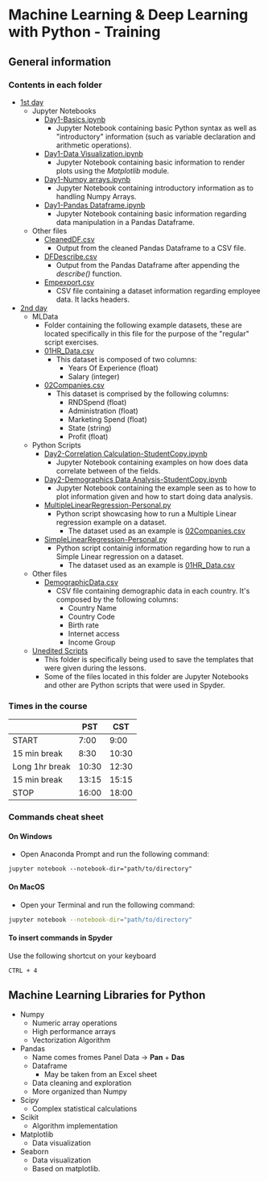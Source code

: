 # Machine Learning & Deep Learning with Python - Training

## General information

### Contents in each folder

- [1st day](./1st%20day/)
  - Jupyter Notebooks
    - [Day1-Basics.ipynb](./1st%20day/Day1-Basics.ipynb)
      - Jupyter Notebook containing basic Python syntax as well as "introductory" information (such as variable declaration and arithmetic operations).
    - [Day1-Data Visualization.ipynb](./1st%20day/Day1-Data%20Visualization.ipynb)
      - Jupyter Notebook containing basic information to render plots using the _Matplotlib_ module.
    - [Day1-Numpy arrays.ipynb](./1st%20day/Day1-Numpy%20arrays.ipynb)
      - Jupyter Notebook containing introductory information as to handling Numpy Arrays.
    - [Day1-Pandas Dataframe.ipynb](./1st%20day/Day1-Pandas%20Dataframe.ipynb)
      - Jupyter Notebook containing basic information regarding data manipulation in a Pandas Dataframe.
  - Other files
    - [CleanedDF.csv](./1st%20day/CleanedDF.csv)
      - Output from the cleaned Pandas Dataframe to a CSV file.
    - [DFDescribe.csv](./1st%20day/DFDescribe.csv)
      - Output from the Pandas Dataframe after appending the _describe()_ function.
    - [Empexport.csv](./1st%20day/Empexport.csv)
      - CSV file containing a dataset information regarding employee data. It lacks headers.
- [2nd day](./2nd%20day/)
  - MLData
    - Folder containing the following example datasets, these are located specifically in this file for the purpose of the "regular" script exercises.
    - [01HR_Data.csv](./2nd%20day/MLData/01HR_Data.csv)
      - This dataset is composed of two columns:
        - Years Of Experience (float)
        - Salary (integer)
    - [02Companies.csv](./2nd%20day/MLData/02Companies.csv)
      - This dataset is comprised by the following columns:
        - RNDSpend (float)
        - Administration (float)
        - Marketing Spend (float)
        - State (string)
        - Profit (float)
  - Python Scripts
    - [Day2-Correlation Calculation-StudentCopy.ipynb](./2nd%20day/Day2-Correlation%20Calculation-StudentCopy.ipynb)
      - Jupyter Notebook containing examples on how does data correlate between of the fields.
    - [Day2-Demographics Data Analysis-StudentCopy.ipynb](./2nd%20day/Day2-Demographics%20Data%20Analysis-StudentCopy.ipynb)
      - Jupyter Notebook containing the example seen as to how to plot information given and how to start doing data analysis.
    - [MultipleLinearRegression-Personal.py](./2nd%20day/MultipleLinearRegression-Personal.py)
      - Python script showcasing how to run a Multiple Linear regression example on a dataset.
        - The dataset used as an example is [02Companies.csv](./2nd%20day/MLData/02Companies.csv)
    - [SimpleLinearRegression-Personal.py](./2nd%20day/SimpleLinearRegression-Personal.py)
      - Python script containig information regarding how to run a Simple Linear regression on a dataset.
        - The dataset used as an example is [01HR_Data.csv](./2nd%20day/MLData/01HR_Data.csv)
  - Other files
    - [DemographicData.csv](./2nd%20day/DemographicData.csv)
      - CSV file containing demographic data in each country. It's composed by the following columns:
        - Country Name
        - Country Code
        - Birth rate
        - Internet access
        - Income Group
  - [Unedited Scripts](./2nd%20day/Unedited%20Notebooks/)
    - This folder is specifically being used to save the templates that were given during the lessons.
    - Some of the files located in this folder are Jupyter Notebooks and other are Python scripts that were used in Spyder.

### Times in the course

|                | PST   | CST   |
| -------------- | ----- | ----- |
| START          | 7:00  | 9:00  |
| 15 min break   | 8:30  | 10:30 |
| Long 1hr break | 10:30 | 12:30 |
| 15 min break   | 13:15 | 15:15 |
| STOP           | 16:00 | 18:00 |

### Commands cheat sheet

#### On Windows

- Open Anaconda Prompt and run the following command:

```CMD
jupyter notebook --notebook-dir="path/to/directory"
```

#### On MacOS

- Open your Terminal and run the following command:

```bash
jupyter notebook --notebook-dir="path/to/directory"
```

#### To insert commands in Spyder

Use the following shortcut on your keyboard

```keyboard
CTRL + 4
```

## Machine Learning Libraries for Python

- Numpy
  - Numeric array operations
  - High performance arrays
  - Vectorization Algorithm
- Pandas
  - Name comes fromes Panel Data -> **Pan** + **Das**
  - Dataframe
    - May be taken from an Excel sheet
  - Data cleaning and exploration
  - More organized than Numpy
- Scipy
  - Complex statistical calculations
- Scikit
  - Algorithm implementation
- Matplotlib
  - Data visualization
- Seaborn
  - Data visualization
  - Based on matplotlib.
